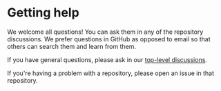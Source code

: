 # Getting help

We welcome all questions! You can ask them in any of the repository discussions. We prefer questions in GitHub as opposed to email so that others can search them and learn from them.

If you have general questions, please ask in our [top-level discussions](https://github.com/orgs/CubIXSS/discussions).

If you're having a problem with a repository, please open an issue in that repository.
